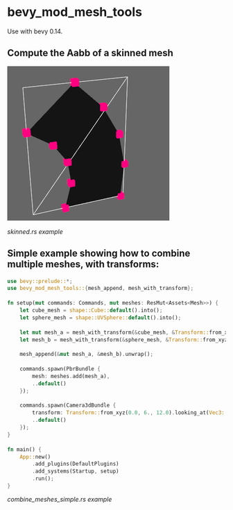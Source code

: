 # bevy_mod_mesh_tools

Use with bevy 0.14.

## Compute the Aabb of a skinned mesh

![animation](animation.gif)

*skinned.rs example*

## Simple example showing how to combine multiple meshes, with transforms:

```rust
use bevy::prelude::*;
use bevy_mod_mesh_tools::{mesh_append, mesh_with_transform};

fn setup(mut commands: Commands, mut meshes: ResMut<Assets<Mesh>>) {
    let cube_mesh = shape::Cube::default().into();
    let sphere_mesh = shape::UVSphere::default().into();

    let mut mesh_a = mesh_with_transform(&cube_mesh, &Transform::from_xyz(-2.0, 0.0, 0.0)).unwrap();
    let mesh_b = mesh_with_transform(&sphere_mesh, &Transform::from_xyz(2.0, 0.0, 0.0)).unwrap();

    mesh_append(&mut mesh_a, &mesh_b).unwrap();

    commands.spawn(PbrBundle {
        mesh: meshes.add(mesh_a),
        ..default()
    });

    commands.spawn(Camera3dBundle {
        transform: Transform::from_xyz(0.0, 6., 12.0).looking_at(Vec3::new(0., 1., 0.), Vec3::Y),
        ..default()
    });
}

fn main() {
    App::new()
        .add_plugins(DefaultPlugins)
        .add_systems(Startup, setup)
        .run();
}
```
*combine_meshes_simple.rs example*